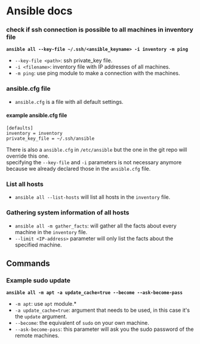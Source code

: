 # Ansible docs

### check if ssh connection is possible to all machines in inventory file
**`ansible all --key-file ~/.ssh/<ansible_keyname> -i inventory -m ping`**

-   `--key-file <path>`: ssh private_key file.
-   `-i <filename>`: inventory file with IP addresses of all machines.
-   `-m ping`: use ping module to make a connection with the machines.

### ansible.cfg file
-   `ansible.cfg` is a file with all default settings.
#### example ansible.cfg file
```
[defaults]
inventory = inventory
private_key_file = ~/.ssh/ansible
```

There is also a `ansible.cfg` in `/etc/ansible` but the one in the git repo will override this one.<br />
specifying the `--key-file` and `-i` parameters is not necessary anymore because we already declared those in the `ansible.cfg` file.

### List all hosts
-   `ansible all --list-hosts` will list all hosts in the `inventory` file.

### Gathering system information of all hosts
-   `ansible all -m gather_facts`: will gather all the facts about every machine in the `inventory` file.
-   `--limit <IP-address>` parameter will only list the facts about the specified machine.

## Commands
### Example sudo update
**`ansible all -m apt -a update_cache=true --become --ask-become-pass`**
-   `-m apt`: use `apt` module.*
-   `-a update_cache=true`: argument that needs to be used, in this case it's the `update` argument.
-   `--become`: the equivalent of `sudo` on your own machine.
-   `--ask-become-pass`: this parameter will ask you the sudo password of the remote machines.